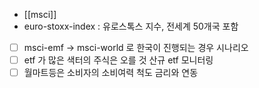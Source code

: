 - [[msci]]
- euro-stoxx-index : 유로스톡스 지수, 전세계 50개국 포함

- [ ] msci-emf -> msci-world 로 한국이 진행되는 경우 시나리오
- [ ] etf 가 많은 색터의 주식은 오를 것 산규 etf 모니터링
- [ ] 월마트등은 소비자의 소비여력 척도 금리와 연동
